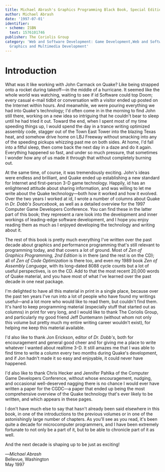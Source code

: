 ```yaml
---
title: Michael Abrash's Graphics Programming Black Book, Special Edition
author: Michael Abrash
date: '1997-07-01'
identifier:
- scheme: ISBN
  text: 1576101746
publisher: The Coriolis Group
category: 'Web and Software Development: Game Development,Web and Software Development:
  Graphics and Multimedia Development'
---
```


# Introduction

What was it like working with John Carmack on Quake? Like being strapped
onto a rocket during takeoff—in the middle of a hurricane. It seemed
like the whole world was watching, waiting to see if id Software could
top Doom; every casual e-mail tidbit or conversation with a visitor
ended up posted on the Internet within hours. And meanwhile, we were
pouring everything we had into Quake's technology; I'd often come in in
the morning to find John still there, working on a new idea so
intriguing that he couldn't bear to sleep until he had tried it out.
Toward the end, when I spent most of my time speeding things up, I would
spend the day in a trance writing optimized assembly code, stagger out
of the Town East Tower into the blazing Texas heat, and somehow drive
home on LBJ Freeway without smacking into any of the speeding pickups
whizzing past me on both sides. At home, I'd fall into a fitful sleep,
then come back the next day in a daze and do it again. Everything
happened so fast, and under so much pressure, that sometimes I wonder
how any of us made it through that without completely burning out.

At the same time, of course, it was tremendously exciting. John's ideas
were endless and brilliant, and Quake ended up establishing a new
standard for Internet and first-person 3-D game technology. Happily, id
has an enlightened attitude about sharing information, and was willing
to let me write about the Quake technology—both how it worked and how it
evolved. Over the two years I worked at id, I wrote a number of columns
about Quake in *Dr. Dobb's Sourcebook*, as well as a detailed overview
for the 1997 Computer Game Developers Conference. You can find these in
the latter part of this book; they represent a rare look into the
development and inner workings of leading-edge software development, and
I hope you enjoy reading them as much as I enjoyed developing the
technology and writing about it.

The rest of this book is pretty much everything I've written over the
past decade about graphics and performance programming that's still
relevant to programming today, and that covers a lot of ground. Most of
*Zen of Graphics Programming, 2nd Edition* is in there (and the rest is
on the CD); all of *Zen of Code Optimization* is there too, and even my
1989 book *Zen of Assembly Language*, with its long-dated 8088 cycle
counts but a lot of useful perspectives, is on the CD. Add to that the
most recent 20,000 words of Quake material, and you have most of what
I've learned over the past decade in one neat package.

I'm delighted to have all this material in print in a single place,
because over the past ten years I've run into a lot of people who have
found my writings useful—and a lot more who would like to read them, but
couldn't find them. It's hard to keep programming material (especially
stuff that started out as columns) in print for very long, and I would
like to thank The Coriolis Group, and particularly my good friend Jeff
Duntemann (without whom not only this volume but pretty much my entire
writing career wouldn't exist), for helping me keep this material
available.

I'd also like to thank Jon Erickson, editor of *Dr. Dobb's*, both for
encouragement and general good cheer and for giving me a place to write
whatever I wanted about realtime 3-D. It still amazes me that I was able
to find time to write a column every two months during Quake's
development, and if Jon hadn't made it so easy and enjoyable, it could
never have happened.

I'd also like to thank Chris Hecker and Jennifer Pahlka of the Computer
Game Developers Conference, without whose encouragement, nudging, and
occasional well-deserved nagging there is no chance I would ever have
written a paper for the CGDC—a paper that ended up being the most
comprehensive overview of the Quake technology that's ever likely to be
written, and which appears in these pages.

I don't have much else to say that hasn't already been said elsewhere in
this book, in one of the introductions to the previous volumes or in one
of the astonishingly large number of chapters. As you'll see as you
read, it's been quite a decade for microcomputer programmers, and I have
been extremely fortunate to not only be a part of it, but to be able to
chronicle part of it as well.

And the next decade is shaping up to be just as exciting!

—*Michael Abrash*\
 Bellevue, Washington\
 May 1997
